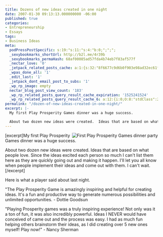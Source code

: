 ```yaml
---
title: Dozens of new ideas created in one night
date: 2007-01-30 09:13:13.000000000 -06:00
published: true
categories:
- Entrepreneurship
- Essays
tags:
- Business Ideas
meta:
  podPressPostSpecific: s:19:"s:11:"s:4:"b:0;";";";
  _sexybookmarks_shortUrl: http://b2l.me/4r39b
  _sexybookmarks_permaHash: 68af00085ad57fda4b74eb7f83af577f
  _nectar_love: '0'
  _jetpack_related_posts_cache: a:1:{s:32:"8f6677c9d6b0f903e98ad32ec61f8deb";a:2:{s:7:"expires";i:1491446762;s:7:"payload";a:3:{i:0;a:1:{s:2:"id";i:141;}i:1;a:1:{s:2:"id";i:3152;}i:2;a:1:{s:2:"id";i:585;}}}}
  _wpas_done_all: '1'
  _edit_last: '1'
  _jetpack_dont_email_post_to_subs: '1'
  _wp_rp_image: empty
  nectar_blog_post_view_count: '183'
  _wp_rp_related_posts_query_result_cache_expiration: '1525241524'
  _wp_rp_related_posts_query_result_cache_6: a:12:{i:0;O:8:"stdClass":2:{s:7:"post_id";s:3:"107";s:5:"score";s:17:"99.78692889053642";}i:1;O:8:"stdClass":2:{s:7:"post_id";s:3:"181";s:5:"score";s:18:"42.477272947322675";}i:2;O:8:"stdClass":2:{s:7:"post_id";s:3:"141";s:5:"score";s:17:"38.77956321872194";}i:3;O:8:"stdClass":2:{s:7:"post_id";s:3:"197";s:5:"score";s:17:"36.66482455850137";}i:4;O:8:"stdClass":2:{s:7:"post_id";s:3:"192";s:5:"score";s:17:"32.04305676686431";}i:5;O:8:"stdClass":2:{s:7:"post_id";s:2:"39";s:5:"score";s:18:"29.767331090233775";}i:6;O:8:"stdClass":2:{s:7:"post_id";s:3:"585";s:5:"score";s:17:"29.46108840428912";}i:7;O:8:"stdClass":2:{s:7:"post_id";s:4:"2342";s:5:"score";s:17:"29.22689112454881";}i:8;O:8:"stdClass":2:{s:7:"post_id";s:3:"649";s:5:"score";s:17:"28.49007277270054";}i:9;O:8:"stdClass":2:{s:7:"post_id";s:4:"8477";s:5:"score";s:18:"28.296636020247817";}i:10;O:8:"stdClass":2:{s:7:"post_id";s:4:"8206";s:5:"score";s:18:"28.296636020247817";}i:11;O:8:"stdClass":2:{s:7:"post_id";s:3:"240";s:5:"score";s:18:"28.031217123093516";}}
permalink: "/dozen-of-new-ideas-created-in-one-night/"
excerpt: |-
  My first Play Prosperity Games dinner was a huge success.

  About two dozen new ideas were created.  Ideas that are based on what people love.  Since the ideas excited each person so much I can't list them here as they are quickly going out and making it happen.  I'll you all know when people implement their ideas and come out with them.  I can't wait.
---
```

<p>[excerpt]<a href="https://christopher-sherrod.blisslifepress.com/wp-content/uploads/sites/2/2007/01/img_2884.jpg" title="First Play Prosperity Games dinner party" rel="nofollow"><img src="https://christopher-sherrod.blisslifepress.com/wp-content/uploads/sites/2/2007/01/img_2884.thumbnail.jpg" alt="First Play Prosperity Games dinner party" align="right" / rel="nofollow"/></a>My first Play Prosperity Games dinner was a huge success.</p>
<p>About two dozen new ideas were created.  Ideas that are based on what people love.  Since the ideas excited each person so much I can't list them here as they are quickly going out and making it happen.  I'll let you all know when people implement their ideas and come out with them.  I can't wait.[/excerpt]</p>
<p>Here is what a player said about last night.</p>
<p>"The Play Prosperity Game is amazingly inspiring and helpful for creating ideas.  It's a fun and productive way to generate numerous possibilities and unlimited opportunities. - Dottie Goodsun</p>
<p>"Playing Prosperity games was a truly inspiring experience! Not only was it a ton of fun, it was also incredibly powerful. Ideas I NEVER would have conceived of came out and the process was easy. I had as much fun helping others brainstorm their ideas, as I did creating over 5 new ones myself! Play now!" - Nancy Sherman</p>
